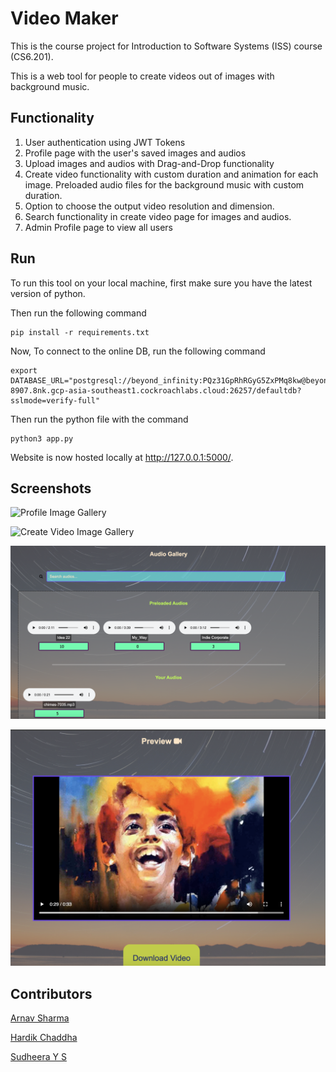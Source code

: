 # Video Maker
This is the course project for Introduction to Software Systems (ISS) course (CS6.201).

This is a web tool for people to create videos out of images with background music. 

## Functionality

1. User authentication using JWT Tokens
2. Profile page with the user's saved images and audios
2. Upload images and audios with Drag-and-Drop functionality
3. Create video functionality with custom duration and animation for each image. Preloaded audio files for the background music with custom duration. 
4. Option to choose the output video resolution and dimension.
5. Search functionality in create video page for images and audios.
6. Admin Profile page to view all users

## Run

To run this tool on your local machine, first make sure you have the latest version of python.

Then run the following command

    pip install -r requirements.txt 
    
Now, To connect to the online DB, run the following command

    export DATABASE_URL="postgresql://beyond_infinity:PQz31GpRhRGyG5ZxPMq8kw@beyondinfinity-8907.8nk.gcp-asia-southeast1.cockroachlabs.cloud:26257/defaultdb?sslmode=verify-full"

Then run the python file with the command

    python3 app.py

Website is now hosted locally at http://127.0.0.1:5000/. 

## Screenshots

![Profile Image Gallery](screenshots/ProfileImage.png)

![Create Video Image Gallery](screenshots/CreateVideoImage.png)

![Audio Gallery](screenshots/AudioImage.png)

![Create Video](screenshots/CreateVideo.png)

## Contributors

[Arnav Sharma](https://github.com/iamarnav08)

[Hardik Chaddha](https://github.com/Hardik1106)

[Sudheera Y S](https://github.com/DheeruYS)